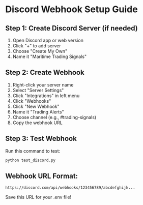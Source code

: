 # Discord Webhook Setup Guide

## Step 1: Create Discord Server (if needed)
1. Open Discord app or web version
2. Click "+" to add server
3. Choose "Create My Own"
4. Name it "Maritime Trading Signals"

## Step 2: Create Webhook
1. Right-click your server name
2. Select "Server Settings"
3. Click "Integrations" in left menu
4. Click "Webhooks"
5. Click "New Webhook"
6. Name it "Trading Alerts"
7. Choose channel (e.g., #trading-signals)
8. Copy the webhook URL

## Step 3: Test Webhook
Run this command to test:
```bash
python test_discord.py
```

## Webhook URL Format:
```
https://discord.com/api/webhooks/123456789/abcdefghijk...
```

Save this URL for your .env file!